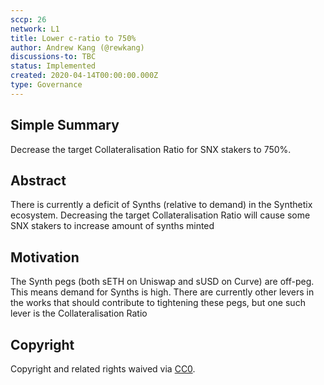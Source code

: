 ```yaml
---
sccp: 26
network: L1
title: Lower c-ratio to 750%
author: Andrew Kang (@rewkang)
discussions-to: TBC
status: Implemented
created: 2020-04-14T00:00:00.000Z
type: Governance
---
```


## Simple Summary

Decrease the target Collateralisation Ratio for SNX stakers to 750%.

## Abstract

There is currently a deficit of Synths (relative to demand) in the Synthetix ecosystem. Decreasing the target Collateralisation Ratio will cause some SNX stakers to increase amount of synths minted

## Motivation

The Synth pegs (both sETH on Uniswap and sUSD on Curve) are off-peg. This means demand for Synths is high. There are currently other levers in the works that should contribute to tightening these pegs, but one such lever is the Collateralisation Ratio

## Copyright

Copyright and related rights waived via [CC0](https://creativecommons.org/publicdomain/zero/1.0/).

